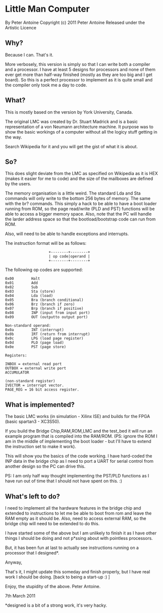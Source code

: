 Little Man Computer
===================

By Peter Antoine
Copyright (c) 2011 Peter Antoine
Released under the Artistic Licence

Why?
----

Because I can. That's it.

More verbosely, this version is simply so that I can write both a compiler and a
processor. I have at least 5 designs for processors and none of them
ever get more than half-way finished (mostly as they are too big and
I get board). So this is a perfect processor to implement as it is
quite small and the compiler only took me a day to code.

What?
-----

This is mostly based on the version by York University, Canada.

The original LMC was created by Dr. Stuart Madrick and is a basic 
representation of a von Neumann architecture machine. It purpose was
to show the basic workings of a computer without all the logicy stuff
getting in the way.

Search Wikipedia for it and you will get the gist of what it is about.

So?
---

This does slight deviate from the LMC as specified on Wikipedia as it is
HEX (makes it easier for me to code) and the size of the mailboxes are
defined by the users.

The memory organisation is a little weird. The standard Lda and Sta 
commands will only write to the bottom 256 bytes of memory. The same
with the br? commands. This simply a hack to be able to have a boot
loader running from ROM, so the page read/write (PLD and PST) functions
will be able to access a bigger memory space. Also, note that the PC
will handle the larder address space so that the bootload/bootstrap
code can run from ROM.

Also, will need to be able to handle exceptions and interrupts.

The instruction format will be as follows:

                        +--------+--------+
                        | op code|operand |
                        +--------+--------+

The following op codes are supported:

	0x00		Halt
	0x01		Add
	0x02		Sub
	0x03		Sta (store)
	0x04		Lda (load)
	0x05		Bra	(branch conditional)
	0x06		Brz (branch if zero)
	0x07		Brp	(branch if positive)
	0x08		INP	(input from input port)
	0x09		OUT (outputto output port)

	Non-standard operand:
	0x0a		INT (interrupt)
	0x0b		IRT (return from interrupt)
	0x0c		LPG	(load page register)
	0x0d		PLO	(page load)
	0x0e		PST	(page store)

	Registers:

	INBOX = external read port
	OUTBOX = external write port
	ACCUMULATOR

	(non-standard register)
	IVECTOR = interrupt vector.
	PAGE_REG = 16 bit access register.
 
What is implemented?
--------------------

The basic LMC works (in simulation - Xilinx ISE) and builds for the
FPGA (basic spartan3 - XC3S50).

If you build the Bridge Chip,RAM,ROM,LMC and the test_bed it will run
an example program that is compiled into the RAM/ROM. (PS: ignore the
ROM I am in the middle of implementing the boot loader - but I'll have
to extend the instruction set to make it work).

This will show you the basics of the code working. I have hard-coded the
INP data in the bridge chip as I need to port a UART for serial control
from another design so the PC can drive this.

PS: I am only half way thought implementing the PST/PLD functions as I have
run out of time that I should not have spent on this. :)

What's left to do?
------------------

I need to implement all the hardware features in the bridge chip and 
extended to instructions to let me be able to boot from rom and leave
the RAM empty as it should be. Also, need to access external RAM, so
the bridge chip will need to be extended to do this.

I have started some of the above but I am unlikely to finish it as I
have other things I should be doing and not p*ssing about with pointless
processors.

But, it has been fun at last to actually see instructions running on
a processor that I designed*.

Anyway,

That's it, I might update this someday and finish properly, but I have
real work I should be doing. [back to being a start-up :) ]

Enjoy, the stupidity of the above.
Peter Antoine.

7th March 2011

*designed is a bit of a strong work, it's very hacky.
